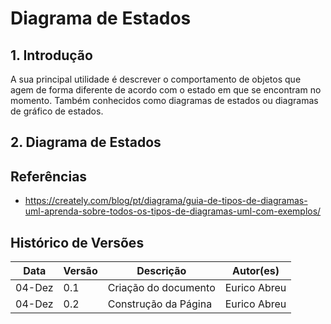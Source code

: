 # Diagrama de Estados

## 1. Introdução

A sua principal utilidade é descrever o comportamento de objetos que agem de forma diferente de acordo com o estado em que se encontram no momento. Também conhecidos como diagramas de estados ou diagramas de gráfico de estados.

## 2. Diagrama de Estados

## Referências

- https://creately.com/blog/pt/diagrama/guia-de-tipos-de-diagramas-uml-aprenda-sobre-todos-os-tipos-de-diagramas-uml-com-exemplos/

## Histórico de Versões

| Data   | Versão | Descrição            | Autor(es)    |
| ------ | ------ | -------------------- | ------------ |
| 04-Dez | 0.1    | Criação do documento | Eurico Abreu |
| 04-Dez | 0.2    | Construção da Página | Eurico Abreu |
